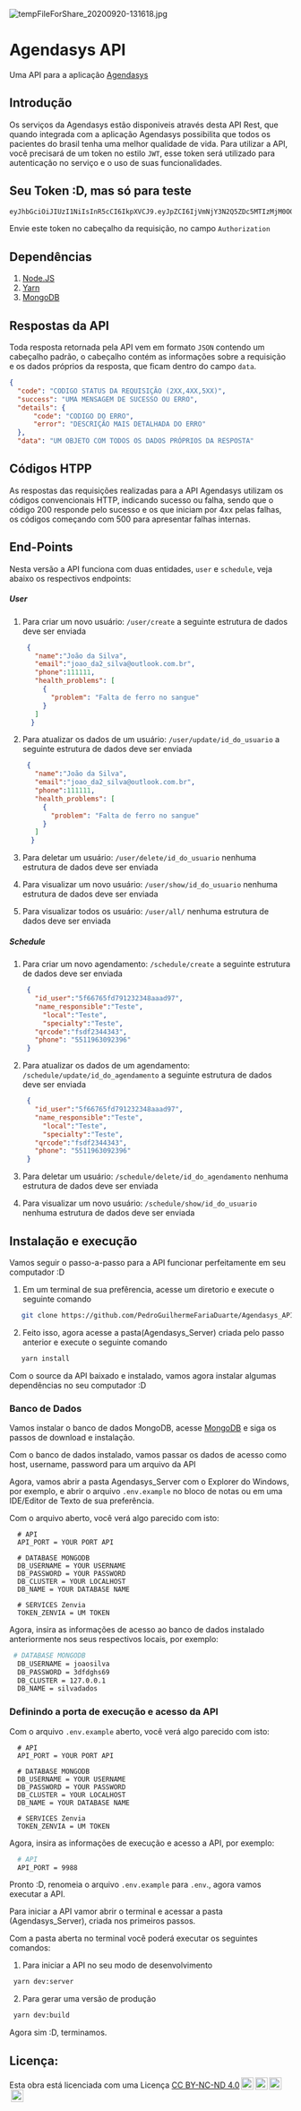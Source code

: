 ![tempFileForShare_20200920-131618.jpg](tempFileForShare_20200920-131618.jpg)

# Agendasys API

Uma API para a aplicação [Agendasys](https://github.com/felipemotabr/agendasys)


## Introdução

Os serviços da Agendasys estão disponiveis através desta API Rest, que quando integrada com a aplicação Agendasys possibilita que todos os pacientes do brasil tenha uma melhor qualidade de vida. 
Para utilizar a API, você precisará de um token no estilo `JWT`, esse token será utilizado para autenticação no serviço e o uso de suas funcionalidades.

## Seu Token :D, mas só para teste

```bash
eyJhbGciOiJIUzI1NiIsInR5cCI6IkpXVCJ9.eyJpZCI6IjVmNjY3N2Q5ZDc5MTIzMjM0OGFhYWQ5OSIsImlhdCI6MTYwMDYxNDg3MSwiZXhwIjoxNjMyMTUwODcxfQ.GuoEtUXjxLGdoWgf8OCXBOti6colgdcjxEXYBdhZwL4
```

Envie este token no cabeçalho da requisição, no campo `Authorization`

## Dependências

1. [Node.JS](https://nodejs.org/en/)
2. [Yarn](https://classic.yarnpkg.com/en/docs/install/#windows-stable)
3. [MongoDB](https://www.mongodb.com/try/download/community)

## Respostas da API

Toda resposta retornada pela API vem em formato `JSON` contendo um cabeçalho padrão, o cabeçalho contém as informações sobre a requisição e os dados próprios da resposta, que ficam dentro do campo `data`.


```json 
{
  "code": "CODIGO STATUS DA REQUISIÇÃO (2XX,4XX,5XX)",
  "success": "UMA MENSAGEM DE SUCESSO OU ERRO",
  "details": {
      "code": "CODIGO DO ERRO",
      "error": "DESCRIÇÃO MAIS DETALHADA DO ERRO"
  },
  "data": "UM OBJETO COM TODOS OS DADOS PRÓPRIOS DA RESPOSTA"
```

## Códigos HTPP

As respostas das requisições realizadas para a API Agendasys utilizam os códigos convencionais HTTP, indicando sucesso ou falha, sendo que o código 200 responde pelo sucesso e os que iniciam por 4xx pelas falhas, os códigos começando com 500 para apresentar falhas internas.

## End-Points

Nesta versão a API funciona com duas entidades, `user` e `schedule`, veja abaixo os respectivos endpoints:

##### User
  1. Para criar um novo usuário: `/user/create`
    a seguinte estrutura de dados deve ser enviada
     ```json
      {
        "name":"João da Silva",
        "email":"joao_da2_silva@outlook.com.br",
        "phone":111111,
        "health_problems": [
          {
            "problem": "Falta de ferro no sangue"
          }
        ]
       }
     ``` 
     
   2. Para atualizar os dados de um usuário: `/user/update/id_do_usuario`
      a seguinte estrutura de dados deve ser enviada
       ```json
        {
          "name":"João da Silva",
          "email":"joao_da2_silva@outlook.com.br",
          "phone":111111,
          "health_problems": [
            {
              "problem": "Falta de ferro no sangue"
            }
          ]
         }
       ``` 
  3. Para deletar um usuário: `/user/delete/id_do_usuario`
      nenhuma estrutura de dados deve ser enviada
   
  4. Para visualizar um novo usuário: `/user/show/id_do_usuario`
      nenhuma estrutura de dados deve ser enviada
  
  5. Para visualizar todos os usuário: `/user/all/`
      nenhuma estrutura de dados deve ser enviada
      
      
 ##### Schedule
  1. Para criar um novo agendamento: `/schedule/create`
    a seguinte estrutura de dados deve ser enviada
     ```json
      {
        "id_user":"5f66765fd791232348aaad97",
        "name_responsible":"Teste",
	      "local":"Teste",
	      "specialty":"Teste",
        "qrcode":"fsdf2344343",
        "phone": "5511963092396"
      }
     ``` 
     
   2. Para atualizar os dados de um agendamento: `/schedule/update/id_do_agendamento`
      a seguinte estrutura de dados deve ser enviada
       ```json
        {
          "id_user":"5f66765fd791232348aaad97",
          "name_responsible":"Teste",
	        "local":"Teste",
	        "specialty":"Teste",
          "qrcode":"fsdf2344343",
          "phone": "5511963092396"
        }
       ``` 
  3. Para deletar um usuário: `/schedule/delete/id_do_agendamento`
      nenhuma estrutura de dados deve ser enviada
   
  4. Para visualizar um novo usuário: `/schedule/show/id_do_usuario`
      nenhuma estrutura de dados deve ser enviada
      
 ## Instalação e execução
 
 Vamos seguir o passo-a-passo para a API funcionar perfeitamente em seu computador :D
 
 1. Em um terminal de sua prefêrencia, acesse um diretorio e execute o seguinte comando 
 ```bash 
    git clone https://github.com/PedroGuilhermeFariaDuarte/Agendasys_API.git
 ```
 
 2. Feito isso, agora acesse a pasta(Agendasys_Server) criada pelo passo anterior e execute o seguinte comando
 ```bash 
    yarn install
 ```
 
 Com o source da API baixado e instalado, vamos agora instalar algumas dependências no seu computador :D
 
 ### Banco de Dados
 
 Vamos instalar o banco de dados MongoDB, acesse [MongoDB](https://www.mongodb.com/try/download/community) e siga os passos de download e instalação.
 
 Com o banco de dados instalado, vamos passar os dados de acesso como host, username, password para um arquivo da API
 
 Agora, vamos abrir a pasta Agendasys_Server com o Explorer do Windows, por exemplo, e abrir o arquivo `.env.example` no bloco de notas 
 ou em uma IDE/Editor de Texto de sua preferência.
 
 Com o arquivo aberto, você verá algo parecido com isto: 
 
 ```env
   # API
   API_PORT = YOUR PORT API

   # DATABASE MONGODB
   DB_USERNAME = YOUR USERNAME
   DB_PASSWORD = YOUR PASSWORD
   DB_CLUSTER = YOUR LOCALHOST
   DB_NAME = YOUR DATABASE NAME

   # SERVICES Zenvia
   TOKEN_ZENVIA = UM TOKEN
 ```
 
 Agora, insira as informações de acesso ao banco de dados instalado anteriormente nos seus respectivos locais, por exemplo:
 ```bash
  # DATABASE MONGODB
   DB_USERNAME = joaosilva
   DB_PASSWORD = 3dfdghs69
   DB_CLUSTER = 127.0.0.1
   DB_NAME = silvadados
 ```
 
 ### Definindo a porta de execução e acesso da API
 
 Com o arquivo `.env.example` aberto, você verá algo parecido com isto: 
 
 ```env
   # API
   API_PORT = YOUR PORT API

   # DATABASE MONGODB
   DB_USERNAME = YOUR USERNAME
   DB_PASSWORD = YOUR PASSWORD
   DB_CLUSTER = YOUR LOCALHOST
   DB_NAME = YOUR DATABASE NAME

   # SERVICES Zenvia
   TOKEN_ZENVIA = UM TOKEN
 ```
 
 Agora, insira as informações de execução e acesso a API, por exemplo:
 
 ```bash
   # API
   API_PORT = 9988
 ```
 
 Pronto :D, renomeia o arquivo `.env.example` para `.env`., agora vamos executar a API.
 
 Para iniciar a API vamor abrir o terminal e acessar a pasta (Agendasys_Server), criada nos primeiros passos.
 
 Com a pasta aberta no terminal você poderá executar os seguintes comandos:
 
 1. Para iniciar a API no seu modo de desenvolvimento
   ```bash
    yarn dev:server
   ```
 2. Para gerar uma versão de produção 
   ```bash 
    yarn dev:build
   ```
 
 Agora sim :D, terminamos. 
 
 
 
## Licença:
<p xmlns:dct="http://purl.org/dc/terms/" xmlns:cc="http://creativecommons.org/ns#" class="license-text">Esta obra está licenciada com uma Licença  <a rel="license" href="https://creativecommons.org/licenses/by-nc-nd/4.0">CC BY-NC-ND 4.0<img style="height:22px!important;margin-left:3px;vertical-align:text-bottom;" src="https://mirrors.creativecommons.org/presskit/icons/cc.svg?ref=chooser-v1" /><img style="height:22px!important;margin-left:3px;vertical-align:text-bottom;" src="https://mirrors.creativecommons.org/presskit/icons/by.svg?ref=chooser-v1" /><img style="height:22px!important;margin-left:3px;vertical-align:text-bottom;" src="https://mirrors.creativecommons.org/presskit/icons/nc.svg?ref=chooser-v1" /><img style="height:22px!important;margin-left:3px;vertical-align:text-bottom;" src="https://mirrors.creativecommons.org/presskit/icons/nd.svg?ref=chooser-v1" /></a></p>

